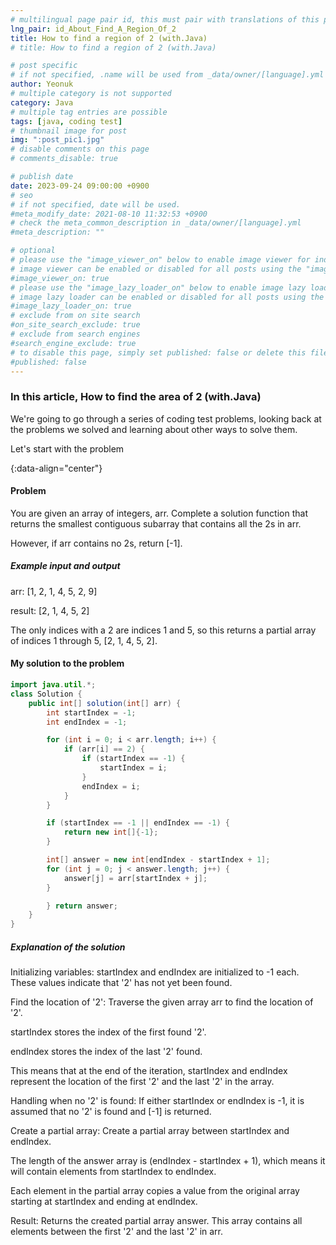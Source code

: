 ```yaml
---
# multilingual page pair id, this must pair with translations of this page. (This name must be unique)
lng_pair: id_About_Find_A_Region_Of_2
title: How to find a region of 2 (with.Java)
# title: How to find a region of 2 (with.Java)

# post specific
# if not specified, .name will be used from _data/owner/[language].yml
author: Yeonuk
# multiple category is not supported
category: Java
# multiple tag entries are possible
tags: [java, coding test]
# thumbnail image for post
img: ":post_pic1.jpg"
# disable comments on this page
# comments_disable: true

# publish date
date: 2023-09-24 09:00:00 +0900
# seo
# if not specified, date will be used.
#meta_modify_date: 2021-08-10 11:32:53 +0900
# check the meta_common_description in _data/owner/[language].yml
#meta_description: ""

# optional
# please use the "image_viewer_on" below to enable image viewer for individual pages or posts (_posts/ or [language]/_posts folders).
# image viewer can be enabled or disabled for all posts using the "image_viewer_posts: true" setting in _data/conf/main.yml.
#image_viewer_on: true
# please use the "image_lazy_loader_on" below to enable image lazy loader for individual pages or posts (_posts/ or [language]/_posts folders).
# image lazy loader can be enabled or disabled for all posts using the "image_lazy_loader_posts: true" setting in _data/conf/main.yml.
#image_lazy_loader_on: true
# exclude from on site search
#on_site_search_exclude: true
# exclude from search engines
#search_engine_exclude: true
# to disable this page, simply set published: false or delete this file
#published: false
---
```


<!-- outline-start -->

### In this article, How to find the area of 2 (with.Java)

We're going to go through a series of coding test problems, looking back at the problems we solved and learning about other ways to solve them.

Let's start with the problem

{:data-align="center"}

<!-- outline-end -->

#### Problem

You are given an array of integers, arr. Complete a solution function that returns the smallest contiguous subarray that contains all the 2s in arr.

However, if arr contains no 2s, return [-1].

##### Example input and output

arr: [1, 2, 1, 4, 5, 2, 9]

result: [2, 1, 4, 5, 2]

The only indices with a 2 are indices 1 and 5, so this returns a partial array of indices 1 through 5, [2, 1, 4, 5, 2].

<!-- | start_num | end_num | result |
| --------- | ------- | ------ |
| 10 | 3 | 0 | -->

#### My solution to the problem

```java
import java.util.*;
class Solution {
    public int[] solution(int[] arr) {
        int startIndex = -1;
        int endIndex = -1;

        for (int i = 0; i < arr.length; i++) {
            if (arr[i] == 2) {
                if (startIndex == -1) {
                    startIndex = i;
                }
                endIndex = i;
            }
        }

        if (startIndex == -1 || endIndex == -1) {
            return new int[]{-1};
        }

        int[] answer = new int[endIndex - startIndex + 1];
        for (int j = 0; j < answer.length; j++) {
            answer[j] = arr[startIndex + j];
        }

        } return answer;
    }
}
```

##### Explanation of the solution

Initializing variables: startIndex and endIndex are initialized to -1 each. These values indicate that '2' has not yet been found.

Find the location of '2': Traverse the given array arr to find the location of '2'.

startIndex stores the index of the first found '2'.

endIndex stores the index of the last '2' found.

This means that at the end of the iteration, startIndex and endIndex represent the location of the first '2' and the last '2' in the array.

Handling when no '2' is found: If either startIndex or endIndex is -1, it is assumed that no '2' is found and [-1] is returned.

Create a partial array: Create a partial array between startIndex and endIndex.

The length of the answer array is (endIndex - startIndex + 1), which means it will contain elements from startIndex to endIndex.

Each element in the partial array copies a value from the original array starting at startIndex and ending at endIndex.

Result: Returns the created partial array answer. This array contains all elements between the first '2' and the last '2' in arr.
